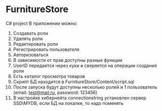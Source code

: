 # FurnitureStore
C# project
В приложении можно:
1. Создавать роли
2. Удалять роли
3. Редактировать роли
4. Регистрировать пользователя
5. Авторизоваться
6. В зависимости от прав доступны разные функции
7. UserID передается через куки и сверяется на операции создания роли
8. Есть каталог просмотра товаров
9. Скрипт БД находится в FurnitureStore/Content/script.sql
10. После запуска будут доступны несколько ролей и 1 пользователь (email: test@mail.ru, password: 123456)
11. В настройке хибернейта connectionstring установлен сервер SSD\MYDB, если БД на локалке, то надо поменять
